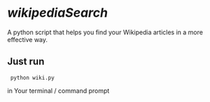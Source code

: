 # *wikipediaSearch*

A python script that helps you find your Wikipedia articles in a more effective way.

## Just run
```
 python wiki.py
```
in Your terminal / command prompt
